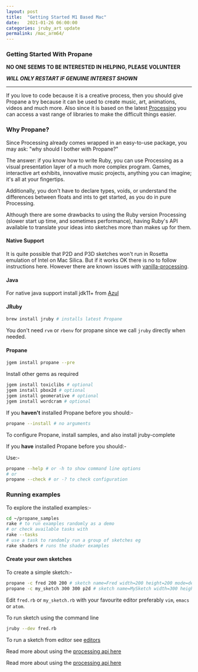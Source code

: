 ```yaml
---
layout: post
title:  "Getting Started M1 Based Mac"
date:   2021-01-26 06:00:00
categories: jruby_art update
permalink: /mac_arm64/
---
```


### Getting Started With Propane ###

**NO ONE SEEMS TO BE INTERESTED IN HELPING, PLEASE VOLUNTEER**

***WILL ONLY RESTART IF GENUINE INTEREST SHOWN***

****

If you love to code because it is a creative process, then you should give Propane a try because it can be used to create music, art, animations, videos and much more. Also since it is based on the latest [Processing][processing] you can access a vast range of libraries to make the difficult things easier.

### Why Propane? ###

Since Processing already comes wrapped in an easy-to-use package, you may ask: "why should I bother with Propane?"

The answer: if you know how to write Ruby, you can use Processing as a visual presentation layer of a much more complex program. Games, interactive art exhibits, innovative music projects, anything you can imagine; it's all at your fingertips.

Additionally, you don't have to declare types, voids, or understand the differences between floats and ints to get started, as you do in pure Processing.

Although there are some drawbacks to using the Ruby version Processing (slower start up time, and sometimes performance), having Ruby's API available to translate your ideas into sketches more than makes up for them.

#### Native Support ####

It is quite possible that P2D and P3D sketches won't run in Rosetta emulation of Intel on Mac Silica. But if it works OK there is no to follow instructions here. However there are known issues with [vanilla-processing][forum].

#### Java ####

For native java support install jdk11+ from [Azul][azul]

#### JRuby ####

```bash
brew install jruby # installs latest Propane
```
You don't need `rvm` or `rbenv` for propane since we call `jruby` directly when needed.

#### Propane ####

```bash
jgem install propane --pre
```

Install other gems as required
```bash
jgem install toxiclibs # optional
jgem install pbox2d # optional
jgem install geomerative # optional
jgem install wordcram # optional
```


If you __haven't__ installed Propane before you should:-

```bash
propane --install # no arguments
```
To configure Propane, install samples, and also install jruby-complete

If you __have__ installed Propane before you should:-

Use:-

```bash
propane --help # or -h to show command line options
# or
propane --check # or -? to check configuration
```

### Running examples

To explore the installed examples:-
```bash
cd ~/propane_samples
rake # to run examples randomly as a demo
# or check available tasks with
rake --tasks
# use a task to randomly run a group of sketches eg
rake shaders # runs the shader examples
```
#### Create your own sketches

To create a simple sketch:-
```bash
propane -c fred 200 200 # sketch name=Fred width=200 height=200 mode=default
propane -c my_sketch 300 300 p2d # sketch name=MySketch width=300 height=300 mode=P2D
```
Edit `fred.rb` or `my_sketch.rb` with your favourite editor preferably `vim`, `emacs` or `atom`.

To run sketch using the command line

```bash
jruby --dev fred.rb
```

To run a sketch from editor see [editors][editors]

Read more about using the [processing api here][api]

Read more about using the [processing api here][api]

[azul]:https://www.azul.com/downloads/zulu-community/?package=jdk
[propane]:https://rubygems.org/gems/propane
[api]: {{site.github.url}}/methods/processing_api
[brew]:https://brew.sh/
[editors]:http://ruby-processing.github.io/Propane/editors.html
[ben]:https://blog.engineyard.com/2015/getting-started-with-ruby-processing
[processing]:https://processing.org/
[gem]:https://rubygems.org/gems/ruby-processing
[Propane]:https://rubygems.org/gems/jruby_art
[changes]:https://github.com/processing/processing/wiki/Changes-in-3.0
[official]:https://processing.org/download/?processing
[platforms]:https://github.com/processing/processing/wiki/Supported-Platforms
[bitnami]:https://bitnami.com/stack/jruby/installer
[sound]:https://monkstone.github.io/_posts/minim
[video]:https://monkstone.github.io/_posts/create_video
[casey]:https://github.com/processing/processing/wiki/FAQ
[wget]:http://gnuwin32.sourceforge.net/packages/wget.htm
[forum]:https://discourse.processing.org/t/problems-with-p2d-and-p3d-renderers-with-new-apple-m1-processor/27287
